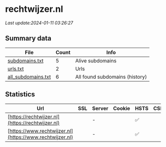 # rechtwijzer.nl
*Last update:2024-01-11 03:26:27*
## Summary data
| File       | Count | Info |
|------------|-------|------|
|[subdomains.txt](/data/rechtwijzer/subdomains.txt)|5|Alive subdomains|
|[urls.txt](/data/rechtwijzer/urls.txt)|2|Urls|
|[all_subdomains.txt](/data/rechtwijzer/all_subdomains.txt)|6|All found subdomains (history)|
## Statistics
| Url | SSL | Server | Cookie | HSTS | CSP | XFO | XXP | RP | Tech |
|------------|-------|------|------|------|------|------|------|------|------|
|[https://rechtwijzer.nl](https://rechtwijzer.nl)| |-| |:white_check_mark: | |:white_check_mark: |:white_check_mark: |:white_check_mark: |HSTS|
|[https://www.rechtwijzer.nl](https://www.rechtwijzer.nl)| |-| |:white_check_mark: | |:white_check_mark: |:white_check_mark: |:white_check_mark: |HSTS|